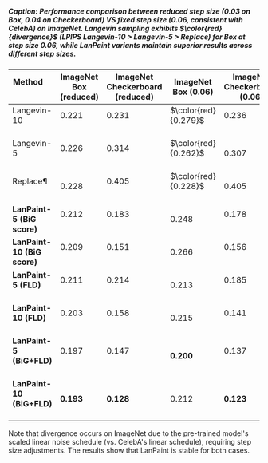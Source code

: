 ##### Caption: Performance comparison between reduced step size (0.03 on Box, 0.04 on Checkerboard) VS fixed step size (0.06, consistent with CelebA) on ImageNet. Langevin sampling exhibits $\color{red}{divergence}$  (LPIPS Langevin-10 > Langevin-5 > Replace) for Box at step size 0.06, while LanPaint variants maintain superior results across different step sizes.

| Method                      | ImageNet Box (reduced) | ImageNet Checkerboard (reduced) | ImageNet Box (0.06) | ImageNet Checkerboard (0.06) |
|-----------------------------|--------------|------------------------|---------------------|-------------------------------|
| Langevin-10                 | 0.221        | 0.231                 | $\color{red}{0.279}$         | 0.236                  |
| Langevin-5                  | 0.226        | 0.314                 | $\color{red}{0.262}$                   |0.307
| Replace¶                    | 0.228       | 0.405                 | $\color{red}{0.228}$                  |0.405
| **LanPaint-5 (BiG score)**  | 0.212        | 0.183                 | 0.248          | 0.178                   |
| **LanPaint-10 (BiG score)** | 0.209        | 0.151                 | 0.266         | 0.156                   |
| **LanPaint-5 (FLD)**        | 0.211        | 0.214                 | 0.213          | 0.185                   |
| **LanPaint-10 (FLD)**       | 0.203        | 0.158                 | 0.215          | 0.141                  |
| **LanPaint-5 (BiG+FLD)**    | 0.197        | 0.147                 | **0.200**          | 0.137                   |
| **LanPaint-10 (BiG+FLD)**   | **0.193**    | **0.128**             | 0.212      | **0.123**               |

Note that divergence occurs on ImageNet due to the pre-trained model's scaled linear noise schedule (vs. CelebA's linear schedule), requiring step size adjustments. The results show that LanPaint is stable for both cases.
